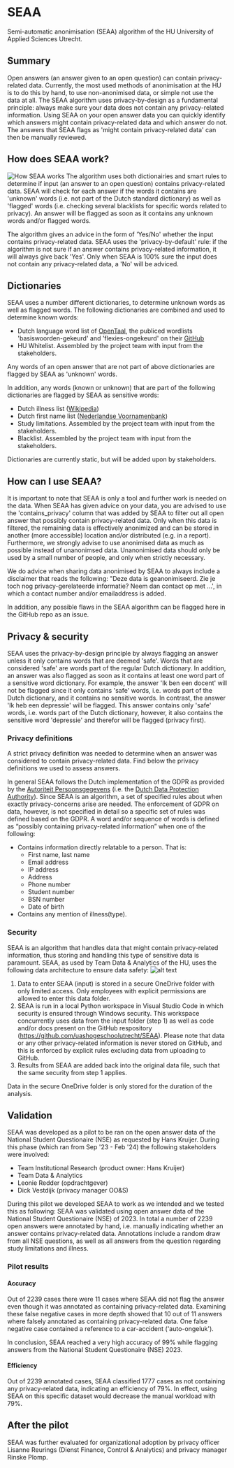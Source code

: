 # SEAA

Semi-automatic anonimisation (SEAA) algorithm of the HU University of Applied Sciences Utrecht.

## Summary
Open answers (an answer given to an open question) can contain privacy-related data. Currently, the most used methods of anonimisation at the HU is to do this by hand, to use non-anonimised data, or simple not use the data at all. The SEAA algorithm uses privacy-by-design as a fundamental principle: always make sure your data does not contain any privacy-related information. Using SEAA on your open answer data you can quickly identify which answers might contain privacy-related data and which answer do not. The answers that SEAA flags as 'might contain privacy-related data' can then be manually reviewed.  

## How does SEAA work?

![How SEAA works](images/seaa_logo.png)
The algorithm uses both dictionairies and smart rules to determine if input (an answer to an open question) contains privacy-related data. SEAA will check for each answer if the words it contains are 'unknown' words (i.e. not part of the Dutch standard dictionary) as well as 'flagged' words (i.e. checking several blacklists for specific words related to privacy). An answer will be flagged as soon as it contains any unknown words and/or flagged words. 

The algorithm gives an advice in the form of 'Yes/No' whether the input contains privacy-related data. SEAA uses the 'privacy-by-default' rule: if the algorithm is not sure if an answer contains privacy-related information, it will always give back 'Yes'. Only when SEAA is 100% sure the input does not contain any privacy-related data, a 'No' will be adviced.

## Dictionaries

SEAA uses a number different dictionaries, to determine unknown words as well as flagged words. The following dictionaries are combined and used to determine known words:

- Dutch language word list of [OpenTaal](https://www.opentaal.org/), the publiced wordlists 'basiswoorden-gekeurd' and 'flexies-ongekeurd' on their [GitHub](https://github.com/OpenTaal/opentaal-wordlist)
- HU Whitelist. Assembled by the project team with input from the stakeholders. 

Any words of an open answer that are not part of above dictionaries are flagged by SEAA as 'unknown' words. 

In addition, any words (known or unknown) that are part of the following dictionaries are flagged by SEAA as sensitive words:

- Dutch illness list ([Wikipedia](https://nl.wikipedia.org/wiki/Lijst_van_aandoeningen))
- Dutch first name list ([Nederlandse Voornamenbank](https://nvb.meertens.knaw.nl/veelgesteldevragen))
- Study limitations. Assembled by the project team with input from the stakeholders. 
- Blacklist. Assembled by the project team with input from the stakeholders. 

Dictionaries are currently static, but will be added upon by stakeholders. 

## How can I use SEAA?
It is important to note that SEAA is only a tool and further work is needed on the data. When SEAA has given advice on your data, you are advised to use the 'contains_privacy' column that was added by SEAA to filter out all open answer that possibly contain privacy-related data. Only when this data is filtered, the remaining data is effectively anonimized and can be stored in another (more accessible) location and/or distributed (e.g. in a report). Furthermore, we strongly advise to use anonimised data as much as possible instead of unanonimsed data. Unanonimised data should only be used by a small number of people, and only when strictly necessary. 

We do advice when sharing data anonimised by SEAA to always include a disclaimer that reads the following: "Deze data is geanonimiseerd. Zie je toch nog privacy-gerelateerde informatie? Neem dan contact op met ...', in which a contact number and/or emailaddress is added. 

In addition, any possible flaws in the SEAA algorithm can be flagged here in the GitHub repo as an issue. 

## Privacy & security
SEAA uses the privacy-by-design principle by always flagging an answer unless it only contains words that are deemed 'safe'. Words that are considered 'safe' are words part of the regular Dutch dictionary. In addition, an answer was also flagged as soon as it contains at least one word part of a sensitive word dictionary. For example, the answer 'Ik ben een docent' will not be flagged since it only contains 'safe' words, i.e. words part of the Dutch dictionary, and it contains no sensitive words. In contrast, the answer 'Ik heb een depressie' will be flagged. This answer contains only 'safe' words, i.e. words part of the Dutch dictionary, however, it also contains the sensitive word 'depressie' and therefor will be flagged (privacy first). 

### Privacy definitions
A strict privacy definition was needed to determine when an answer was considered to contain privacy-related data. Find below the privacy definitions we used to assess answers. 

In general SEAA follows the Dutch implementation of the GDPR as provided by the [Autoriteit Persoonsgegevens](https://www.autoriteitpersoonsgegevens.nl/) (i.e. the [Dutch Data Protection Authority](https://www.autoriteitpersoonsgegevens.nl/en/about-the-dutch-dpa/tasks-and-powers-of-the-dutch-dpa)). Since SEAA is an algorithm, a set of specified rules about when exactly privacy-concerns arise are needed. The enforcement of GDPR on data, however, is not specified in detail so a specific set of rules was defined based on the GDPR.
A word and/or sequence of words is defined as “possibly containing privacy-related information” when one of the following:

- Contains information directly relatable to a person. That is:
  - First name, last name
  - Email address
  - IP address
  - Address
  - Phone number
  - Student number
  - BSN number
  - Date of birth
- Contains any mention of illness(type).

### Security
SEAA is an algorithm that handles data that might contain privacy-related information, thus storing and handling this type of sensitive data is paramount. SEAA, as used by Team Data & Analytics of the HU, uses the following data architecture to ensure data safety:
![alt text](images/flow.png)

1. Data to enter SEAA (input) is stored in a secure OneDrive folder with only limited access. Only employees with explicit permissions are allowed to enter this data folder. 
2. SEAA is run in a local Python workspace in Visual Studio Code in which security is ensured through Windows security. This workspace concurrently uses data from the input folder (step 1) as well as code and/or docs present on the GitHub respository (https://github.com/uashogeschoolutrecht/SEAA). Please note that data or any other privacy-related information is never stored on GitHub, and this is enforced by explicit rules excluding data from uploading to GitHub. 
3. Results from SEAA are added back into the original data file, such that the same security from step 1 applies. 

Data in the secure OneDrive folder is only stored for the duration of the analysis. 

## Validation
SEAA was developed as a pilot to be ran on the open answer data of the National Student Questionaire (NSE) as requested by Hans Kruijer. During this phase (which ran from Sep '23 - Feb '24) the following stakeholders were involved:

- Team Institutional Research (product owner: Hans Kruijer)
- Team Data & Analytics
- Leonie Redder (opdrachtgever)
- Dick Vestdijk (privacy manager OO&S)

During this pilot we developed SEAA to work as we intended and we tested this as following: SEAA was validated using open answer data of the National Student Questionaire (NSE) of 2023. In total a number of 2239 open answers were annotated by hand, i.e. manually indicating whether an answer contains privacy-related data. Annotations include a random draw from all NSE questions, as well as all answers from the question regarding study limitations and illness. 

### Pilot results
#### Accuracy
Out of 2239 cases there were 11 cases where SEAA did not flag the answer even though it was annotated as containing privacy-related data. Examining these false negative cases in more depth showed that 10 out of 11 answers where falsely annotated as containing privacy-related data. One false negative case contained a reference to a car-accident ('auto-ongeluk').

In conclusion, SEAA reached a very high accuracy of 99% while flagging answers from the National Student Questionaire (NSE) 2023. 

#### Efficiency
Out of 2239 annotated cases, SEAA classified 1777 cases as not containing any privacy-related data, indicating an efficiency of 79%. In effect, using SEAA on this specific dataset would decrease the manual workload with 79%.  

## After the pilot
SEAA was further evaluated for organizational adoption by privacy officer Lisanne Reurings (Dienst Finance, Control & Analytics) and privacy manager Rinske Plomp. 

